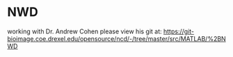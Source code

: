 # NWD
working with Dr. Andrew Cohen  please view his git at: https://git-bioimage.coe.drexel.edu/opensource/ncd/-/tree/master/src/MATLAB/%2BNWD
